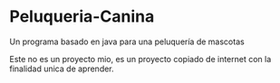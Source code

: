 # Peluqueria-Canina
Un programa basado en java para una peluquería de mascotas

Este no es un proyecto mio, es un proyecto copiado de internet con la finalidad unica de aprender.
